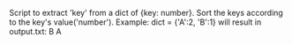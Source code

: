 Script to extract 'key' from a dict of {key: number}.
    Sort the keys according to the key's value('number').
    Example: dict = {'A':2, 'B':1} will result in
    output.txt:
    B
    A

